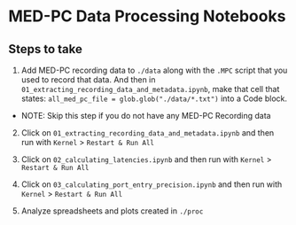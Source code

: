 # MED-PC Data Processing Notebooks

## Steps to take

1. Add MED-PC recording data to `./data` along with the `.MPC` script that you used to record that data. And then in `01_extracting_recording_data_and_metadata.ipynb`, make that cell that states: `all_med_pc_file = glob.glob("./data/*.txt")` into a Code block. 
- NOTE: Skip this step if you do not have any MED-PC Recording data 

2. Click on `01_extracting_recording_data_and_metadata.ipynb` and then run with `Kernel` > `Restart & Run All`

3. Click on `02_calculating_latencies.ipynb` and then run with `Kernel` > `Restart & Run All`

4. Click on `03_calculating_port_entry_precision.ipynb` and then run with `Kernel` > `Restart & Run All`

5. Analyze spreadsheets and plots created in `./proc`